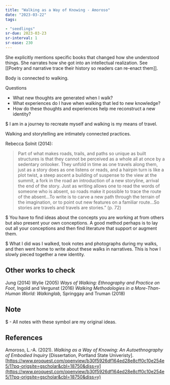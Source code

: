 ```yaml
---
title: "Walking as a Way of Knowing - Amoroso"
date: "2023-03-22"
tags:

- "seedlings"
sr-due: 2023-03-23
sr-interval: 1
sr-ease: 230
---
```


She explicitly mentions specific books that changed how she understood things. She narrates how she got into an intellectual realization. See [[Poetry and narrative trace their history so readers can re-enact them]].

Body is connected to walking.

Questions
- What new thoughts are generated when I walk?
- What experiences do I have when walking that led to new knowledge?
- How do these thoughts and experiences help me reconstruct a new identity?

$ I am in a journey to recreate myself and walking is my means of travel.

Walking and storytelling are intimately connected practices.

Rebecca Solnit (2014):
>Part of what makes roads, trails, and paths so unique as built structures is that they cannot be perceived as a whole all at once by a sedentary onlooker. They unfold in time as one travels along them, just as a story does as one listens or reads, and a hairpin turn is like a plot twist, a steep ascent a building of suspense to the view at the summit, a fork in the road an introduction of a new storyline, arrival the end of the story. Just as writing allows one to read the words of someone who is absent, so roads make it possible to trace the route of the absent...To write is to carve a new path through the terrain of the imagination, or to point out new features on a familiar route...So stories are travels and travels are stories.” (p. 72)

$ You have to find ideas about the concepts you are working at from others but also present your own conceptions. A good method perhaps is to lay out all your conceptions and then find literature that support or augment them.

$ What I did was I walked, took notes and photographs during my walks, and then went home to write about these walks in narratives. This is how I slowly pieced together a new identity.

## Other works to check

Jung (2014)
Wylie (2005)
_Ways of Walking: Ethnography and Practice on Foot_, Ingold and Vergunst (2016)
_Walking Methodologies in a More-Than-Human World: Walkinglab,_ Springgay and Truman (2018)

## Note

$ - All notes with these symbol are my original ideas.

## References

Amoroso, L.-A. (2021). _Walking as a Way of Knowing: An Autoethnography of Embodied Inquiry_ [Dissertation, Portland State Univeristy]. [https://www.proquest.com/openview/b30f5926df164ed28e8cff0c10e254e5/1?pq-origsite=gscholar&cbl=18750&diss=y](https://www.proquest.com/openview/b30f5926df164ed28e8cff0c10e254e5/1?pq-origsite=gscholar&cbl=18750&diss=y)